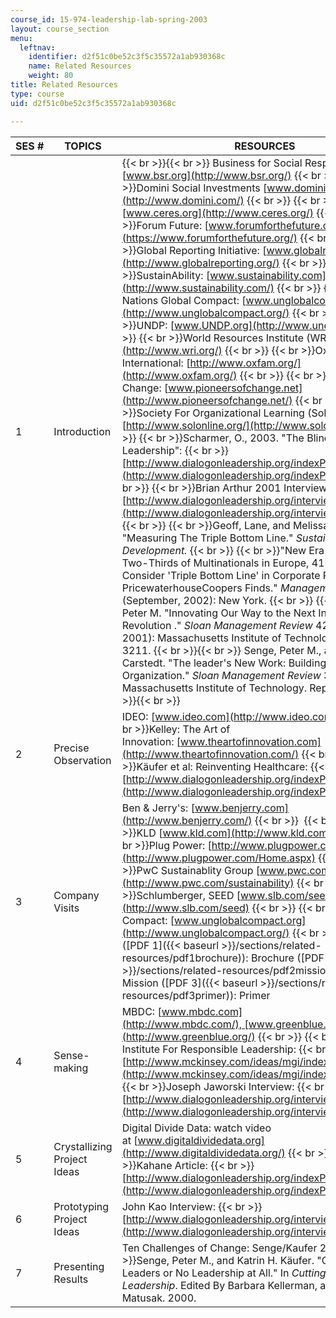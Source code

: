 ```yaml
---
course_id: 15-974-leadership-lab-spring-2003
layout: course_section
menu:
  leftnav:
    identifier: d2f51c0be52c3f5c35572a1ab930368c
    name: Related Resources
    weight: 80
title: Related Resources
type: course
uid: d2f51c0be52c3f5c35572a1ab930368c

---
```


| SES # | TOPICS | RESOURCES |
| --- | --- | --- |
| 1 | Introduction |  {{< br >}}{{< br >}} Business for Social Responsibility: [www.bsr.org](http://www.bsr.org/)  {{< br >}}  {{< br >}}Domini Social Investments [www.domini.com](http://www.domini.com/)  {{< br >}}  {{< br >}}CERES: [www.ceres.org](http://www.ceres.org/)  {{< br >}}  {{< br >}}Forum Future: [www.forumforthefuture.org.uk](https://www.forumforthefuture.org/)  {{< br >}}  {{< br >}}Global Reporting Initiative: [www.globalreporting.org](http://www.globalreporting.org/)  {{< br >}}  {{< br >}}SustainAbility: [www.sustainability.com](http://www.sustainability.com/)  {{< br >}}  {{< br >}}United Nations Global Compact: [www.unglobalcompact.org](http://www.unglobalcompact.org/)  {{< br >}}  {{< br >}}UNDP: [www.UNDP.org](http://www.undp.org/)  {{< br >}}  {{< br >}}World Resources Institute (WRI): [www.wri.org](http://www.wri.org/)  {{< br >}}  {{< br >}}Oxfam International: [http://www.oxfam.org/](http://www.oxfam.org/)  {{< br >}}  {{< br >}}Pioneers of Change: [www.pioneersofchange.net](http://www.pioneersofchange.net/)  {{< br >}}  {{< br >}}Society For Organizational Learning (SoL): [http://www.solonline.org/](http://www.solonline.org/)  {{< br >}}  {{< br >}}Scharmer, O., 2003. "The Blind Spot of Leadership":  {{< br >}}[http://www.dialogonleadership.org/indexPaper.shtml](http://www.dialogonleadership.org/indexPaper.shtml)  {{< br >}}  {{< br >}}Brian Arthur 2001 Interview:  {{< br >}}[http://www.dialogonleadership.org/interviews/Arthur.shtml](http://www.dialogonleadership.org/interviews/Arthur.shtml)  {{< br >}}  {{< br >}}Geoff, Lane, and Melissa Carrington. "Measuring The Triple Bottom Line." _Sustainable Development._  {{< br >}}  {{< br >}}"New Era of Transparency: Two-Thirds of Multinationals in Europe, 41% in U.S. Consider 'Triple Bottom Line' in Corporate Reporting, PricewaterhouseCoopers Finds." _Management Barometer_ (September, 2002): New York.  {{< br >}}  {{< br >}}Senge, Peter M. "Innovating Our Way to the Next Industrial Revolution ." _Sloan Management Review_ 42, 2 (Winter 2001): Massachusetts Institute of Technology. Reprint 3211. {{< br >}}{{< br >}} Senge, Peter M., and Goran Carstedt. "The leader's New Work: Building learning Organization." _Sloan Management Review_ 32, 1 (Fall 1990): Massachusetts Institute of Technology. Reprint 4222. {{< br >}}{{< br >}}  |
| 2 | Precise Observation | IDEO: [www.ideo.com](http://www.ideo.com/)  {{< br >}}  {{< br >}}Kelley: The Art of Innovation: [www.theartofinnovation.com](http://www.theartofinnovation.com/)  {{< br >}}  {{< br >}}Käufer et al: Reinventing Healthcare:  {{< br >}}[http://www.dialogonleadership.org/indexPaper.shtml](http://www.dialogonleadership.org/indexPaper.shtml) |
| 3 | Company Visits | Ben & Jerry's: [www.benjerry.com](http://www.benjerry.com/)  {{< br >}}   {{< br >}}KLD [www.kld.com](http://www.kld.com/)  {{< br >}}  {{< br >}}Plug Power: [http://www.plugpower.com/Home.aspx](http://www.plugpower.com/Home.aspx)  {{< br >}}  {{< br >}}PwC Sustainablity Group [www.pwc.com/sustainability](http://www.pwc.com/sustainability)  {{< br >}}  {{< br >}}Schlumberger, SEED [www.slb.com/seed](http://www.slb.com/seed)  {{< br >}}  {{< br >}}UN Global Compact: [www.unglobalcompact.org](http://www.unglobalcompact.org/)  {{< br >}}  {{< br >}}([PDF 1]({{< baseurl >}}/sections/related-resources/pdf1brochure)): Brochure ([PDF 2]({{< baseurl >}}/sections/related-resources/pdf2mission)): Mission ([PDF 3]({{< baseurl >}}/sections/related-resources/pdf3primer)): Primer |
| 4 | Sense-making | MBDC: [www.mbdc.com](http://www.mbdc.com/), [www.greenblue.org](http://www.greenblue.org/)  {{< br >}}  {{< br >}}Global Institute For Responsible Leadership:  {{< br >}}[http://www.mckinsey.com/ideas/mgi/index.asp](http://www.mckinsey.com/ideas/mgi/index.asp)  {{< br >}}  {{< br >}}Joseph Jaworski Interview:  {{< br >}}[http://www.dialogonleadership.org/interviews/Arthur.shtml](http://www.dialogonleadership.org/interviews/Arthur.shtml) |
| 5 | Crystallizing Project Ideas | Digital Divide Data: watch video at [www.digitaldividedata.org](http://www.digitaldividedata.org/)  {{< br >}}  {{< br >}}Kahane Article:  {{< br >}}[http://www.dialogonleadership.org/indexPaper.shtml](http://www.dialogonleadership.org/indexPaper.shtml) |
| 6 | Prototyping Project Ideas | John Kao Interview:  {{< br >}}[http://www.dialogonleadership.org/interviews/Arthur.shtml](http://www.dialogonleadership.org/interviews/Arthur.shtml) |
| 7 | Presenting Results | Ten Challenges of Change: Senge/Kaufer 2000:  {{< br >}}Senge, Peter M., and Katrin H. Käufer. "Communities of Leaders or No Leadership at All." In _Cutting Edge: Leadership_. Edited By Barbara Kellerman, and Larraine R. Matusak. 2000.